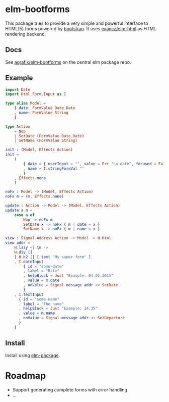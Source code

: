 # elm-bootforms

This package tries to provide a very simple and powerful interface to HTML(5) forms powered by [bootstrap](http://getbootstrap.com/). It uses [evancz/elm-html](http://package.elm-lang.org/packages/evancz/elm-html/latest/) as HTML rendering backend.

## Docs

See [agrafix/elm-bootforms](http://package.elm-lang.org/packages/agrafix/elm-bootforms/latest/) on the central elm package repo.

## Example

```elm
import Date
import Html.Form.Input as I

type alias Model =
    { date: FormValue Date.Date
    , name: FormValue String
    }

type Action
    = Nop
    | SetDate (FormValue Date.Date)
    | SetName (FormValue String)

init : (Model, Effects Action)
init =
    (
        { date = { userInput = "", value = Err "no date", focused = False }
        , name = I.stringFormVal ""
        }
    , Effects.none
    )

noFx : Model -> (Model, Effects Action)
noFx m = (m, Effects.none)

update : Action -> Model -> (Model, Effects Action)
update a m =
    case a of
        Nop -> noFx m
        SetDate x -> noFx { m | date = x }
        SetName x -> noFx { m | name = x }

view : Signal.Address Action -> Model -> H.Html
view addr =
    H.lazy <| \m ->
    H.div []
    [ H.h2 [] [ text "My super form" ]
    , I.dateInput
        { id = "some-date"
        , label = "Date"
        , helpBlock = Just "Example: 04.02.2015"
        , value = m.date
        , onValue = Signal.message addr << SetDate
        }
    , I.textInput
      { id = "some-name"
      , label = "The name"
      , helpBlock = Just "Example: 14:35"
      , value = m.name
      , onValue = Signal.message addr << SetDeparture
      }
    }
```

## Install

Install using [elm-package](https://github.com/elm-lang/elm-package).

# Roadmap

* Support generating complete forms with error handling
* ...
